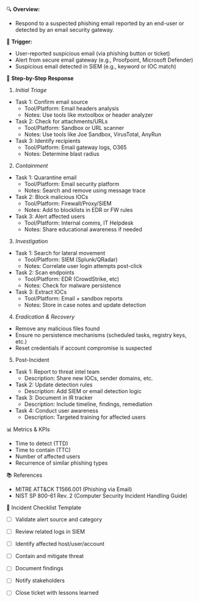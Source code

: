 🔍 **Overview:**
* Respond to a suspected phishing email reported by an end-user or detected by an email security gateway.

🚨 **Trigger:**
* User-reported suspicious email (via phishing button or ticket)
* Alert from secure email gateway (e.g., Proofpoint, Microsoft Defender)
* Suspicious email detected in SIEM (e.g., keyword or IOC match)

🧭 **Step-by-Step Response**
1. _Initial Triage_
* Task 1: Confirm email source	
  * Tool/Platform: Email headers analysis
  * Notes: Use tools like mxtoolbox or header analyzer
* Task 2: Check for attachments/URLs
  * Tool/Platform: Sandbox or URL scanner	
  * Notes: Use tools like Joe Sandbox, VirusTotal, AnyRun
* Task 3: Identify recipients
  * Tool/Platform: Email gateway logs, O365	
  * Notes: Determine blast radius

2. _Containment_
* Task 1: Quarantine email
  * Tool/Platform: Email security platform
  * Notes: Search and remove using message trace
* Task 2: Block malicious IOCs
  * Tool/Platform: Firewall/Proxy/SIEM
  * Notes: Add to blocklists in EDR or FW rules
* Task 3: Alert affected users
  * Tool/Platform: Internal comms, IT Helpdesk
  * Notes: Share educational awareness if needed

3. _Investigation_
* Task 1: Search for lateral movement
  * Tool/Platform: SIEM (Splunk/QRadar)
  * Notes: Correlate user login attempts post-click
* Task 2: Scan endpoints
  * Tool/Platform: EDR (CrowdStrike, etc)
  * Notes: Check for malware persistence
* Task 3: Extract IOCs
  * Tool/Platform: Email + sandbox reports
  * Notes: Store in case notes and update detection

4. _Eradication & Recovery_
* Remove any malicious files found
* Ensure no persistence mechanisms (scheduled tasks, registry keys, etc.)
* Reset credentials if account compromise is suspected

5. Post-Incident
* Task 1: Report to threat intel team	
  * Description: Share new IOCs, sender domains, etc.
* Task 2: Update detection rules
  * Description: Add SIEM or email detection logic
* Task 3: Document in IR tracker
  * Description: Include timeline, findings, remediation
* Task 4: Conduct user awareness
  * Description: Targeted training for affected users

📊 Metrics & KPIs
* Time to detect (TTD)
* Time to contain (TTC)
* Number of affected users
* Recurrence of similar phishing types

📚 References
* MITRE ATT&CK T1566.001 (Phishing via Email)
* NIST SP 800-61 Rev. 2 (Computer Security Incident Handling Guide)

🧰 Incident Checklist Template

- [ ] Validate alert source and category
- [ ] Review related logs in SIEM
- [ ] Identify affected host/user/account
- [ ] Contain and mitigate threat
- [ ] Document findings
- [ ] Notify stakeholders
- [ ] Close ticket with lessons learned

